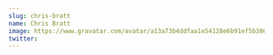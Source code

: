 ```yaml
---
slug: chris-bratt
name: Chris Bratt
image: https://www.gravatar.com/avatar/a13a73b4ddfaa1e54128e6b91ef5b386?s=250&d=mm&r=x
twitter: 
---
```



